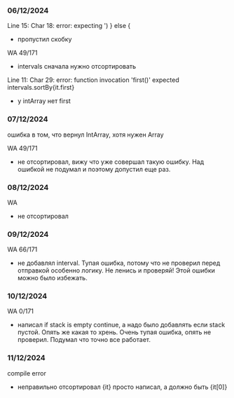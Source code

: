### 06/12/2024
Line 15: Char 18: error: expecting ')
} else {
- пропустил скобку

WA 49/171
- intervals сначала нужно отсортировать

Line 11: Char 29: error: function invocation 'first()' expected
intervals.sortBy{it.first} 
- у intArray нет first

### 07/12/2024
ошибка в том, что вернул IntArray, хотя нужен Array

WA 49/171
- не отсортировал, вижу что уже совершал такую ошибку. Над ошибкой не подумал и поэтому допустил еще раз.

### 08/12/2024
WA 
- не отсортировал

### 09/12/2024
WA 66/171
- не добавлял interval. Тупая ошибка, потому что не проверил перед отправкой особенно логику. 
Не ленись и проверяй! Этой ошибки можно было избежать. 

### 10/12/2024
WA 0/171
- написал if stack is empty continue, а надо было добавлять если stack пустой. Опять же какая то хрень.
Очень тупая ошибка, опять не проверил. Подумал что точно все работает. 

### 11/12/2024
compile error 
- неправильно отсортировал {it} просто написал, а должно быть {it[0]}